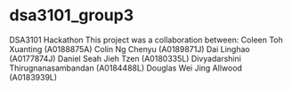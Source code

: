 # dsa3101_group3
DSA3101 Hackathon
This project was a collaboration between: 
Coleen Toh Xuanting (A0188875A)
Colin Ng Chenyu (A0189871J)
Dai Linghao (A0177874J)
Daniel Seah Jieh Tzen (A0180335L)
Divyadarshini Thirugnanasambandan (A0184488L)
Douglas Wei Jing Allwood (A0183939L)

